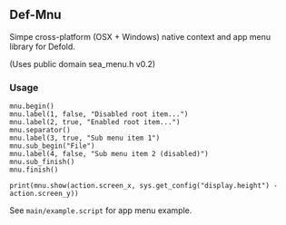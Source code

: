 ## Def-Mnu
Simpe cross-platform (OSX + Windows) native context and app menu library for Defold.

(Uses public domain sea_menu.h v0.2)

### Usage
```
mnu.begin()
mnu.label(1, false, "Disabled root item...")
mnu.label(2, true, "Enabled root item...")
mnu.separator()
mnu.label(3, true, "Sub menu item 1")
mnu.sub_begin("File")
mnu.label(4, false, "Sub menu item 2 (disabled)")
mnu.sub_finish()
mnu.finish()

print(mnu.show(action.screen_x, sys.get_config("display.height") - action.screen_y))

```
See `main/example.script` for app menu example.
